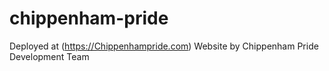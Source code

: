# chippenham-pride
Deployed at (https://Chippenhampride.com)
Website by Chippenham Pride Development Team
